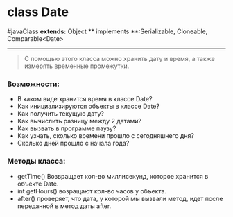 # class Date
#javaClass 
**extends:** Object
** implements **:Serializable, Cloneable, Comparable\<Date>

---

>С помощью этого класса можно хранить дату и время, а также измерять временные промежутки.

### Возможности:
- В каком виде хранится время в классе Date?
- Как инициализируются объекты в классе Date?
- Как получить текущую дату?
- Как вычислить разницу между 2 датами?
- Как вызвать в программе паузу?
- Как узнать, сколько времени прошло с сегодняшнего дня?
- Сколько дней прошло с начала года?


### Методы класса:
- getTime() Возвращает кол-во миллисекунд, которое хранится в объекте Date.
- int getHours() возращают кол-во часов у объекта.
- after() проверяет, что дата, у которой мы вызвали метод, идет после переданной в метод даты after.
